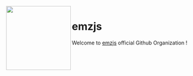 
<img src="https://avatars.githubusercontent.com/u/86639283?s=200&v=4" align="left" border-radius="15px" height="175px" width="175px">

# emzjs 

Welcome to [emzjs](https://npmjs.com/emz) official Github Organization !

